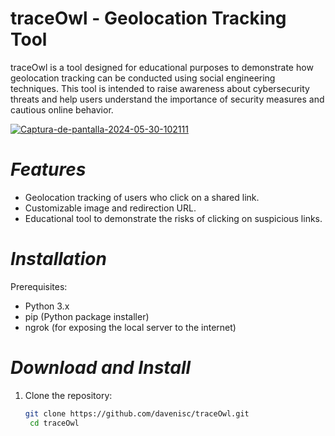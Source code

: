 # traceOwl - Geolocation Tracking Tool

traceOwl is a tool designed for educational purposes to demonstrate how geolocation tracking can be conducted using social engineering techniques. This tool is intended to raise awareness about cybersecurity threats and help users understand the importance of security measures and cautious online behavior.

<a href="https://ibb.co/6YRMD2L"><img src="https://i.ibb.co/Q9FgYZt/Captura-de-pantalla-2024-05-30-102111.png" alt="Captura-de-pantalla-2024-05-30-102111" border="0"></a>

# *Features*

* Geolocation tracking of users who click on a shared link.
* Customizable image and redirection URL.
* Educational tool to demonstrate the risks of clicking on suspicious links.

# *Installation*

Prerequisites: 

* Python 3.x
* pip (Python package installer)
* ngrok (for exposing the local server to the internet)

# *Download and Install*

1. Clone the repository:

   ```bash
   git clone https://github.com/davenisc/traceOwl.git
    cd traceOwl
